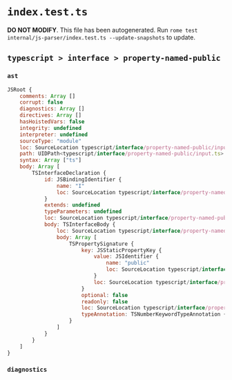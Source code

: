 # `index.test.ts`

**DO NOT MODIFY**. This file has been autogenerated. Run `rome test internal/js-parser/index.test.ts --update-snapshots` to update.

## `typescript > interface > property-named-public`

### `ast`

```javascript
JSRoot {
	comments: Array []
	corrupt: false
	diagnostics: Array []
	directives: Array []
	hasHoistedVars: false
	integrity: undefined
	interpreter: undefined
	sourceType: "module"
	loc: SourceLocation typescript/interface/property-named-public/input.ts 1:0-4:0
	path: UIDPath<typescript/interface/property-named-public/input.ts>
	syntax: Array ["ts"]
	body: Array [
		TSInterfaceDeclaration {
			id: JSBindingIdentifier {
				name: "I"
				loc: SourceLocation typescript/interface/property-named-public/input.ts 1:10-1:11 (I)
			}
			extends: undefined
			typeParameters: undefined
			loc: SourceLocation typescript/interface/property-named-public/input.ts 1:0-3:1
			body: TSInterfaceBody {
				loc: SourceLocation typescript/interface/property-named-public/input.ts 1:12-3:1
				body: Array [
					TSPropertySignature {
						key: JSStaticPropertyKey {
							value: JSIdentifier {
								name: "public"
								loc: SourceLocation typescript/interface/property-named-public/input.ts 2:1-2:7 (public)
							}
							loc: SourceLocation typescript/interface/property-named-public/input.ts 2:1-2:7
						}
						optional: false
						readonly: false
						loc: SourceLocation typescript/interface/property-named-public/input.ts 2:1-2:16
						typeAnnotation: TSNumberKeywordTypeAnnotation {loc: SourceLocation typescript/interface/property-named-public/input.ts 2:9-2:15}
					}
				]
			}
		}
	]
}
```

### `diagnostics`

```

```
